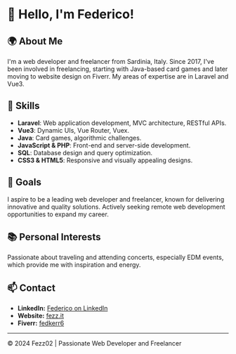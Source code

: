# 👋 Hello, I'm Federico!

## 🌍 About Me
I'm a web developer and freelancer from Sardinia, Italy. Since 2017, I've been involved in freelancing, starting with Java-based card games and later moving to website design on Fiverr. My areas of expertise are in Laravel and Vue3.

## 🚀 Skills
- **Laravel**: Web application development, MVC architecture, RESTful APIs.
- **Vue3**: Dynamic UIs, Vue Router, Vuex.
- **Java**: Card games, algorithmic challenges.
- **JavaScript & PHP**: Front-end and server-side development.
- **SQL**: Database design and query optimization.
- **CSS3 & HTML5**: Responsive and visually appealing designs.

## 🎯 Goals
I aspire to be a leading web developer and freelancer, known for delivering innovative and quality solutions. Actively seeking remote web development opportunities to expand my career.

## 📚 Personal Interests
Passionate about traveling and attending concerts, especially EDM events, which provide me with inspiration and energy.

## 📫 Contact
- **LinkedIn:** [Federico on LinkedIn](https://www.linkedin.com/in/federico-palcich/)
- **Website:** [fezz.it](https://www.fezz.it)
- **Fiverr:** [fedkerr6](https://www.fiverr.com/fedkerr6)

---

© 2024 Fezz02 | Passionate Web Developer and Freelancer
